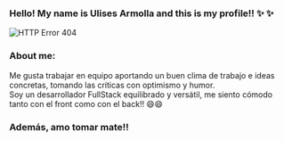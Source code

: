 ### Hello! My name is Ulises Armolla and this is my profile!! ✨ ✨
![HTTP Error 404](https://user-images.githubusercontent.com/105997583/169718216-525f96db-94ca-4b6d-97c3-7cf77cd6b1e9.jpg)

### About me:
Me gusta trabajar en equipo aportando un buen clima de trabajo e ideas concretas, tomando las críticas con optimismo y humor.<br/>
Soy un desarrollador FullStack equilibrado y versátil, me siento cómodo tanto con el front como con el back!! 😄😄
### Además, amo tomar mate!!
<!--
Here are some ideas to get you started:

- 🔭 I’m currently working on ...
- 🌱 I’m currently learning ...
- 👯 I’m looking to collaborate on ...
- 🤔 I’m looking for help with ...
- 💬 Ask me about ...
- 📫 How to reach me: ...
- 😄 Pronouns: ...
- ⚡ Fun fact: ...
-->
